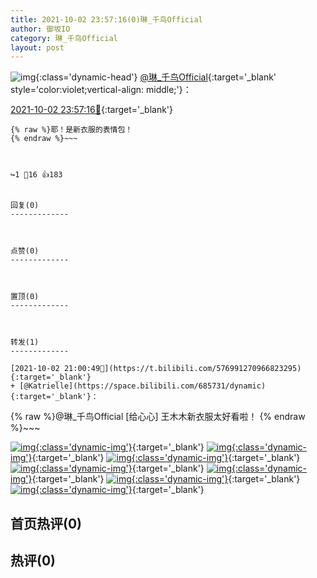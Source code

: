 ```yaml
---
title: 2021-10-02 23:57:16(0)琳_千鸟Official
author: 御坂IO
category: 琳_千鸟Official
layout: post
---
```


![img](/images/c0a88f85ebd0d056f37b114e0748e69556c8b488.jpg){:class='dynamic-head'}
[@琳_千鸟Official](https://space.bilibili.com/1620923329/dynamic){:target='_blank' style='color:violet;vertical-align: middle;'}：

[2021-10-02 23:57:16🔗](https://t.bilibili.com/577036741786030074){:target='_blank'}

~~~
{% raw %}耶！是新衣服的表情包！
{% endraw %}~~~



↪️1 💬16 👍183


回复(0)
-------------



点赞(0)
-------------



置顶(0)
-------------



转发(1)
-------------

[2021-10-02 21:00:49🔗](https://t.bilibili.com/576991270966823295){:target='_blank'}
+ [@Katrielle](https://space.bilibili.com/685731/dynamic){:target='_blank'}：
~~~
{% raw %}@琳_千鸟Official [给心心] 王木木新衣服太好看啦！
{% endraw %}~~~


[![img](/images/995e40cd85b5ee71d970ec8ed372f41e41569237.jpg){:class='dynamic-img'}](/images/995e40cd85b5ee71d970ec8ed372f41e41569237.jpg){:target='_blank'}
[![img](/images/da8ed34f45498a12e6abe64804f3c7b2c6b29621.jpg){:class='dynamic-img'}](/images/da8ed34f45498a12e6abe64804f3c7b2c6b29621.jpg){:target='_blank'}
[![img](/images/7bb55bd99921e11ef50d6475d4e51f83ef4d7315.jpg){:class='dynamic-img'}](/images/7bb55bd99921e11ef50d6475d4e51f83ef4d7315.jpg){:target='_blank'}
[![img](/images/4d04fcbe2221bd59255d5b58b7a424c293137eb3.jpg){:class='dynamic-img'}](/images/4d04fcbe2221bd59255d5b58b7a424c293137eb3.jpg){:target='_blank'}
[![img](/images/3faa45adbda4b4b717be2666213dc3ac3d217cee.jpg){:class='dynamic-img'}](/images/3faa45adbda4b4b717be2666213dc3ac3d217cee.jpg){:target='_blank'}
[![img](/images/44b86fa9cfdc34185a6a312f2d9c00dd54ab79a7.jpg){:class='dynamic-img'}](/images/44b86fa9cfdc34185a6a312f2d9c00dd54ab79a7.jpg){:target='_blank'}
[![img](/images/66bb781386f8bc7c92e49a4f073635d46d23c30c.jpg){:class='dynamic-img'}](/images/66bb781386f8bc7c92e49a4f073635d46d23c30c.jpg){:target='_blank'}




首页热评(0)
-------------



热评(0)
-------------



